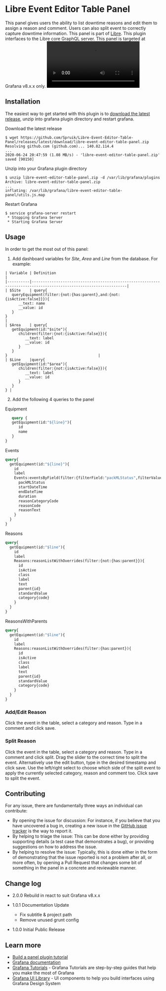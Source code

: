 # Libre Event Editor Table Panel

This panel gives users the ability to list downtime reasons and edit them to assign a reason and comment. Users can also split event to correctly capture downtime information. This panel is part of [Libre](https://github.com/Spruik/Libre). This plugin interfaces to the Libre core GraphQL server. This panel is targeted at Grafana v8.x.x only.
![Panel](./docs/ScreenRecording.mov)

## Installation

The easiest way to get started with this plugin is to [download the latest release](https://github.com/Spruik/Libre-Event-Editor-Table-Panel/releases/latest/download/libre-event-editor-table-panel.zip), unzip into grafana plugin directory and restart grafana.

Download the latest release

```shell
$ wget https://github.com/Spruik/Libre-Event-Editor-Table-Panel/releases/latest/download/libre-event-editor-table-panel.zip
Resolving github.com (github.com)... 140.82.114.4
...
2020-06-24 20:47:59 (1.08 MB/s) - 'libre-event-editor-table-panel.zip' saved [90150]
```

Unzip into your Grafana plugin directory

```shell
$ unzip libre-event-editor-table-panel.zip -d /var/lib/grafana/plugins
Archive: libre-event-editor-table-panel.zip
...
inflating: /var/lib/grafana/libre-event-editor-table-panel/utils.js.map
```

Restart Grafana

```shell
$ service grafana-server restart
 * Stopping Grafana Server
 * Starting Grafana Server
```

## Usage

In order to get the most out of this panel:

1. Add dashboard variables for *Site*, *Area* and *Line* from the database. For example:
```
| Variable | Definition                                                                                                      |
|----------|-----------------------------------------------------------------------------------------------------------------|
| $Site    | query{
   queryEquipment(filter:{not:{has:parent},and:{not:{isActive:false}}}){
      __text: name
      __value: id
   }
}                                                                                  |
| $Area    | query{
   getEquipment(id:"$site"){
      children(filter:{not:{isActive:false}}){
         __text: label
         __value: id
      }
   }
}                                         |
| $Line    |query{
   getEquipment(id:"$area"){
      children(filter:{not:{isActive:false}}){
         __text: label
         __value: id
      }
   }
} |
```
2. Add the following 4 queries to the panel

Equipment
```   graphql
   query {
   getEquipment(id:"${line}"){
      id
      name
   }
}
```
Events
```graphql
query{
  getEquipment(id:"${line}"){
    id
    label
    Events:eventsByField(filter:{filterField:"packMLStatus",filterValue:"Execute",from:"${__from:date:iso}",to:"${__to:date:iso}"}){
      packMLStatus
      startDateTime
      endDateTime
      duration
      reasonCategoryCode
      reasonCode
      reasonText
    }
  }
}
```
Reasons
```graphql
query{
  getEquipment(id:"$line"){
    id
    label
    Reasons:reasonListWithOverrides(filter:{not:{has:parent}}){
      id
      isActive
      class
      label
      text
      parent{id}
      standardValue
      category{code}
    }
  }
}
```
ReasonsWithParents
```graphql
query{
  getEquipment(id:"$line"){
    id
    label
    Reasons:reasonListWithOverrides(filter:{has:parent}){
      id
      isActive
      class
      label
      text
      parent{id}
      standardValue
      category{code}
    }
  }
}
```


### Add/Edit Reason

Click the event in the table, select a category and reason. Type in a comment and click save.

### Split Reason

Click the event in the table, select a category and reason. Type in a comment and click split. Drag the slider to the correct time to split the event. Alternatively use the edit button, type in the desired timestamp and click save. Use the left/right select to choose which side of the split event to apply the currently selected category, reason and comment too. Click save to split the event.

## Contributing

For any issue, there are fundamentally three ways an individual can contribute:

- By opening the issue for discussion: For instance, if you believe that you have uncovered a bug in, creating a new issue in the [GitHub issue tracker](https://github.com/Spruik/Libre-Event-Editor-Table-Panel/issues) is the way to report it.
- By helping to triage the issue: This can be done either by providing supporting details (a test case that demonstrates a bug), or providing suggestions on how to address the issue.
- By helping to resolve the issue: Typically, this is done either in the form of demonstrating that the issue reported is not a problem after all, or more often, by opening a Pull Request that changes some bit of something in the panel in a concrete and reviewable manner.

## Change log

- 2.0.0 Rebuild in react to suit Grafana v8.x.x
- 1.0.1 Documentation Update
   - Fix subtitle & project path
   - Remove unused grunt config

- 1.0.0 Initial Public Release
## Learn more

- [Build a panel plugin tutorial](https://grafana.com/tutorials/build-a-panel-plugin)
- [Grafana documentation](https://grafana.com/docs/)
- [Grafana Tutorials](https://grafana.com/tutorials/) - Grafana Tutorials are step-by-step guides that help you make the most of Grafana
- [Grafana UI Library](https://developers.grafana.com/ui) - UI components to help you build interfaces using Grafana Design System
